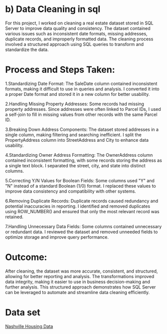 # b) Data Cleaning in sql
For this project, I worked on cleaning a real estate dataset stored in SQL Server to improve data quality and consistency. The dataset contained various issues such as inconsistent date formats, missing addresses, duplicate records, and improperly formatted data. The cleaning process involved a structured approach using SQL queries to transform and standardize the data.

# Process and Steps Taken:
1.Standardizing Date Format:
The SaleDate column contained inconsistent formats, making it difficult to use in queries and analysis. I converted it into a proper Date format and stored it in a new column for better usability.

2.Handling Missing Property Addresses:
Some records had missing property addresses. Since addresses were often linked to Parcel IDs, I used a self-join to fill in missing values from other records with the same Parcel ID.

3.Breaking Down Address Components:
The dataset stored addresses in a single column, making filtering and searching inefficient. I split the PropertyAddress column into StreetAddress and City to enhance data usability.

4.Standardizing Owner Address Formatting:
The OwnerAddress column contained inconsistent formatting, with some records storing the address as a single text block. I separated the street, city, and state into distinct columns.

5.Correcting Y/N Values for Boolean Fields:
Some columns used "Y" and "N" instead of a standard Boolean (1/0) format. I replaced these values to improve data consistency and compatibility with other systems.

6.Removing Duplicate Records:
Duplicate records caused redundancy and potential inaccuracies in reporting. I identified and removed duplicates using ROW_NUMBER() and ensured that only the most relevant record was retained.

7.Handling Unnecessary Data Fields:
Some columns contained unnecessary or redundant data. I reviewed the dataset and removed unneeded fields to optimize storage and improve query performance.

# Outcome:
After cleaning, the dataset was more accurate, consistent, and structured, allowing for better reporting and analysis. The transformations improved data integrity, making it easier to use in business decision-making and further analysis. This structured approach demonstrates how SQL Server can be leveraged to automate and streamline data cleaning efficiently. 

# Data set
[Nashville Housing Data](https://github.com/babazeek/sql/blob/main/Nashville%20Housing%20Data%20for%20Data%20Cleaning.xlsx)

